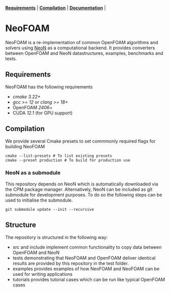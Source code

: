 **[Requirements](#requirements)** |
**[Compilation](#Compilation)** |
**[Documentation](https://exasim-project.com/FoamAdapter/latest)** |
# NeoFOAM

NeoFOAM is a re-implementation of common OpenFOAM algorithms and solvers using
[NeoN](https://github.com/exasim-project/NeoN) as a computational backend.
It provides converters between OpenFOAM and NeoN datastructures, examples, benchmarks and tests.

## Requirements

NeoFOAM has the following requirements

*  _cmake 3.22+_
*  _gcc >= 12_ or  _clang >= 18+_
* OpenFOAM _2406_+
* CUDA  _12.1_ (for GPU support)

## Compilation

We provide several Cmake presets to set commmonly required flags for building NeoFOAM

    cmake --list-presets # To list existing presets
    cmake --preset production # To build for production use

### NeoN as a submodule

This repository depends on NeoN which is automatically downloaded via the CPM package manager.
Alternatively, NeoN can be included as git submodule for development purposes.
To do so the following steps can be used to initialise the submodule.

    git submodule update --init --recursive

## Structure

The repository is structured in the following way:
- src and include implement common functionality to copy data between OpenFOAM and NeoN
- tests demonstrating that NeoFOAM and OpenFOAM deliver identical results are provided by this repository in the test folder.
- examples provides examples of how NeoFOAM and NeoFOAM can be used for writing applications
- tutorials provides tutorial cases which can be run like typical OpenFOAM cases
